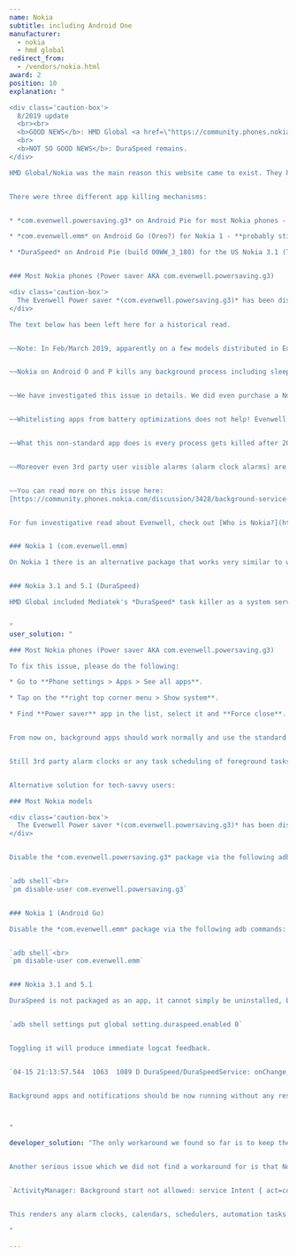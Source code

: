 ```yaml
---
name: Nokia
subtitle: including Android One
manufacturer:
  - nokia
  - hmd global
redirect_from:
  - /vendors/nokia.html
award: 2
position: 10
explanation: "

<div class='caution-box'>
  8/2019 update
  <br><br>
  <b>GOOD NEWS</b>: HMD Global <a href=\"https://community.phones.nokia.com/discussion/51246/tapping-into-android-pies-adaptive-battery-for-optimum-battery-performance\">claims to disable Evenwell powersaving apps</a> on all devices running Android Pie or newer.
  <br>
  <b>NOT SO GOOD NEWS</b>: DuraSpeed remains.
</div>

HMD Global/Nokia was the main reason this website came to exist. They had the most aggressive app killers preinstalled on their phones.


There were three different app killing mechanisms:


* *com.evenwell.powersaving.g3* on Android Pie for most Nokia phones - **this one has been disabled since 8/2019 on devices running Pie or greater**

* *com.evenwell.emm* on Android Go (Oreo?) for Nokia 1 - **probably still in the wild since HMD only disabled Evenwell apps for Pie or greater**

* *DuraSpeed* on Android Pie (build 00WW_3_180) for the US Nokia 3.1 (TA-1049, TA-1063) and Nokia 5.1 - **this one is still in the wild**


### Most Nokia phones (Power saver AKA com.evenwell.powersaving.g3)

<div class='caution-box'>
  The Evenwell Power saver *(com.evenwell.powersaving.g3)* has been disabled by HMD Global for devices running Pie or greater as of 8/2019.
</div>

The text below has been left here for a historical read.


~~Note: In Feb/March 2019, apparently on a few models distributed in Europe and US, the Evenwell Power Saver has been reworked to not kill the apps as aggressively, which largely resolves all issues for those models.~~


~~Nokia on Android O and P kills any background process including sleep tracking (or any other sport tracking) after 20 minutes if the screen is off. Also when killed all alarms are stopped which renders for example any alarm clock apps useless.~~


~~We have investigated this issue in details. We did even purchase a Nokia 6.1 to be able to reproduce the issue. The problem only occurs on Nokia devices with Android Pie. Nokia started to bundle a toxic app (package: com.evenwell.powersaving.g3 or com.evenwell.emm, name: Power saver) with their devices by some 3rd party company Evenwell. This app kills apps in the most brutal way we have seen so far among Android vendors.~~


~~Whitelisting apps from battery optimizations does not help! Evenwell kills even whitelisted apps.~~


~~What this non-standard app does is every process gets killed after 20 minutes regardless it is actually supposed to be running and doing a useful job for the user. Also alarms are not triggered. The aim is apparently to save your battery by rendering tracking apps and other apps that use background processing useless.~~


~~Moreover even 3rd party user visible alarms (alarm clock alarms) are not triggering properly on Nokia as foreground services cannot be started from background on Nokia. This is a serious issue unparalleled to any other vendor. We did not yet find a workaround for this :(. 3rd party alarms clock / calendars etc... won't be realiable on Nokia.~~


~~You can read more on this issue here:
[https://community.phones.nokia.com/discussion/3428/background-service-killed-even-when-whitelisted](https://community.phones.nokia.com/discussion/3428/background-service-killed-even-when-whitelisted)~~


For fun investigative read about Evenwell, check out [Who is Nokia?](https://medium.com/@roundedeverett/who-is-nokia-cb24ecbc52a9)


### Nokia 1 (com.evenwell.emm)

On Nokia 1 there is an alternative package that works very similar to what the com.evenwell.powersaving.g3 package is doing on the higher end models.


### Nokia 3.1 and 5.1 (DuraSpeed)

HMD Global included Mediatek's *DuraSpeed* task killer as a system service. Since DuraSpeed is not packaged as an app, it cannot simply be uninstalled, but it does have a secret settings switch that will enable or disable the service.


"
user_solution: "

### Most Nokia phones (Power saver AKA com.evenwell.powersaving.g3)

To fix this issue, please do the following:

* Go to **Phone settings > Apps > See all apps**.

* Tap on the **right top corner menu > Show system**.

* Find **Power saver** app in the list, select it and **Force close**. It will remain stopped for a while, but will restart itself eventually.


From now on, background apps should work normally and use the standard Android battery optimizations.


Still 3rd party alarm clocks or any task scheduling of foreground tasks at a particular time won't work. ~~We do not have any solution for this at the moment~~ UPDATE: in our preliminary tests it seems that force stopping or uninstalling the **Power saver** app also fixes alarms and starting of foreground services, until the Power saver restarts.


Alternative solution for tech-savvy users:

### Most Nokia models

<div class='caution-box'>
  The Evenwell Power saver *(com.evenwell.powersaving.g3)* has been disabled by HMD Global for devices running Pie or greater as of 8/2019.
</div>


Disable the *com.evenwell.powersaving.g3* package via the following adb commands:


`adb shell`<br>
`pm disable-user com.evenwell.powersaving.g3`


### Nokia 1 (Android Go)

Disable the *com.evenwell.emm* package via the following adb commands:


`adb shell`<br>
`pm disable-user com.evenwell.emm`


### Nokia 3.1 and 5.1

DuraSpeed is not packaged as an app, it cannot simply be uninstalled, but it does have a secret settings switch that will enable or disable the service. The flag is not exposed in the Settings app; it can only be manipulated through adb.


`adb shell settings put global setting.duraspeed.enabled 0`


Toggling it will produce immediate logcat feedback.


`04-15 21:13:57.544  1063  1089 D DuraSpeed/DuraSpeedService: onChange, checked: false`


Background apps and notifications should be now running without any restrictions - even after a factory reset and enabling all of HMD's evenwell apps (including com.evenwell.powersaving.g3).



"

developer_solution: "The only workaround we found so far is to keep the screen on all time your process runs. Yes, this is very battery consuming. As usually, vendors trying to safe your battery cause much bigger battery drain on this kind of workarounds. An alternative to this is to turn the screen on only less than every 20 minutes.


Another serious issue which we did not find a workaround for is that Nokia does not allow to start service using `startForegroundService()` when the process is not on background. We cannot reproduce it in few minutes after the process gets to background, but after ~hours there is the following message in the log:


`ActivityManager: Background start not allowed: service Intent { act=com.myapp.ALARM_ALERT flg=0x4 pkg=com.myapp (has extras) } to com.myapp/.MyService from pid=-1 uid=666 pkg=com.myapp startFg?=true`


This renders any alarm clocks, calendars, schedulers, automation tasks or any other processing at specified time useless.

"

---
```

